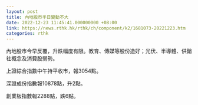 ```yaml
---
layout: post
title: 內地股市半日變動不大
date: 2022-12-23 11:45:41.000000000 +08:00
link: https://news.rthk.hk/rthk/ch/component/k2/1681073-20221223.htm
categories: rthk
---
```


內地股市今早反覆，升跌幅度有限。教育、傳媒等股份造好；光伏、半導體、供銷社概念及消費股弱勢。

上證綜合指數中午持平收市，報3054點。

深證成份指數報10878點，升2點。

創業板指數報2288點，跌6點。
